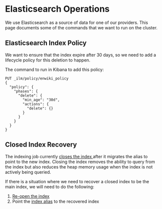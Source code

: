 # Elasticsearch Operations

We use Elasticsearch as a source of data for one of our providers.
This page documents some of the commands that we want to run on the cluster.

## Elasticsearch Index Policy

We want to ensure that the index expire after 30 days,
so we need to add a lifecycle policy for this deletion to happen.

The command to run in Kibana to add this policy:

```
PUT _ilm/policy/enwiki_policy
{
  "policy": {
    "phases": {
      "delete": {
        "min_age": "30d",
        "actions": {
          "delete": {}
        }
      }
    }
  }
}
```

## Closed Index Recovery

The indexing job currently [closes the index ](https://www.elastic.co/guide/en/elasticsearch/reference/current/indices-close.html)
after it migrates the alias to point to the new index.
Closing the index removes the ability to query from the index
but also reduces the heap memory usage when the index is not actively being queried.

If there is a situation where we need to recover a closed index to be the main index,
we will need to do the following:

1. [Re-open the index](https://www.elastic.co/guide/en/elasticsearch/reference/current/indices-open-close.html)
2. Point the [index alias](https://www.elastic.co/guide/en/elasticsearch/reference/current/indices-aliases.html) to the recovered index
